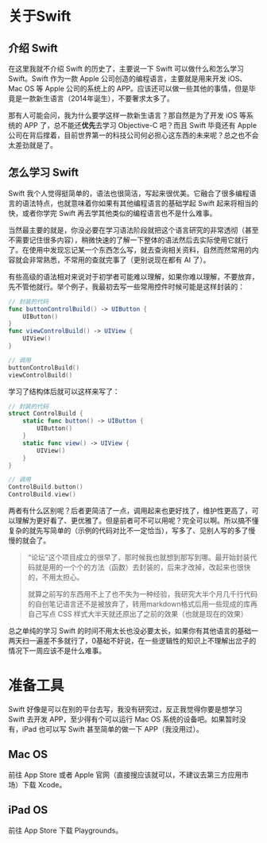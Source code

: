 # 关于Swift

## 介绍 Swift

在这里我就不介绍 Swift 的历史了，主要说一下 Swift 可以做什么和怎么学习 Swift。Swift 作为一款 Apple 公司创造的编程语言，主要就是用来开发 iOS、Mac OS 等 Apple 公司的系统上的 APP。应该还可以做一些其他的事情，但是毕竟是一款新生语言（2014年诞生），不要奢求太多了。

那有人可能会问，我为什么要学这样一款新生语言？那自然是为了开发 iOS 等系统的 APP 了，总不能还**优先**去学习 Objective-C 吧？而且 Swift 毕竟还有 Apple 公司在背后撑着，目前世界第一的科技公司何必担心这东西的未来呢？总之也不会太差劲就是了。

## 怎么学习 Swift

Swift 我个人觉得挺简单的，语法也很简洁，写起来很优美。它融合了很多编程语言的语法特点，也就意味着你如果有其他编程语言的基础学起 Swift 起来将相当的快，或者你学完 Swift 再去学其他类似的编程语言也不是什么难事。

当然最主要的就是，你没必要在学习语法阶段就把这个语言研究的非常透彻（甚至不需要记住很多内容），稍微快速的了解一下整体的语法然后去实际使用它就行了。在使用中发现忘记某一个东西怎么写，就去查询相关资料，自然而然常用的内容就会非常熟悉，不常用的查就完事了（更别说现在都有 AI 了）。

有些高级的语法相对来说对于初学者可能难以理解，如果你难以理解，不要放弃，先不管他就行。举个例子，我最初去写一些常用控件时候可能是这样封装的：

```swift
// 封装的代码
func buttonControlBuild() -> UIButton {
    UIButton()
}
func viewControlBuild() -> UIView {
    UIView()
}

// 调用
buttonControlBuild()
viewControlBuild()
```

学习了结构体后就可以这样来写了：

```swift
// 封装的代码
struct ControlBuild {
    static func button() -> UIButton {
    	UIButton()
	}
	static func view() -> UIView {
    	UIView()
	}
}

// 调用
ControlBuild.button()
ControlBuild.view()
```

两者有什么区别呢？后者更简洁了一点，调用起来也更好找了，维护性更高了，可以理解为更好看了、更优雅了。但是前者可不可以用呢？完全可以啊。所以搞不懂复杂的就先写简单的（示例的代码对比不一定恰当），写多了、见别人写的多了慢慢的就会了。

> “论坛”这个项目成立的很早了，那时候我也就想到那写到哪。最开始封装代码就是用的一个个的方法（函数）去封装的，后来才改掉，改起来也很快的，不用太担心。
>
> 就算之前写的东西用不上了也不失为一种经验，我研究大半个月几千行代码的自创笔记语言还不是被放弃了，转用markdown格式后用一些现成的库再自己写点 CSS 样式大半天就还原出了之前的效果（也就是现在的效果）

总之单纯的学习 Swift 的时间不用太长也没必要太长，如果你有其他语言的基础一两天扫一遍差不多就行了，0基础不好说，在一些逻辑性的知识上不理解出岔子的情况下一周应该不是什么难事。

# 准备工具

Swift 好像是可以在别的平台去写，我没有研究过，反正我觉得你要是想学习 Swift 去开发 APP，至少得有个可以运行 Mac OS 系统的设备吧。如果暂时没有，iPad 也可以写 Swift 甚至简单的做一下 APP（我没用过）。

## Mac OS

前往 App Store 或者 Apple 官网（直接搜应该就可以，不建议去第三方应用市场）下载 Xcode。

## iPad OS

前往 App Store 下载 Playgrounds。

